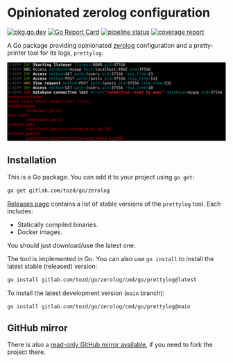 # Opinionated zerolog configuration

[![pkg.go.dev](https://pkg.go.dev/badge/gitlab.com/tozd/go/zerolog)](https://pkg.go.dev/gitlab.com/tozd/go/zerolog)
[![Go Report Card](https://goreportcard.com/badge/gitlab.com/tozd/go/zerolog)](https://goreportcard.com/report/gitlab.com/tozd/go/zerolog)
[![pipeline status](https://gitlab.com/tozd/go/zerolog/badges/main/pipeline.svg?ignore_skipped=true)](https://gitlab.com/tozd/go/zerolog/-/pipelines)
[![coverage report](https://gitlab.com/tozd/go/zerolog/badges/main/coverage.svg)](https://gitlab.com/tozd/go/zerolog/-/graphs/main/charts)

A Go package providing opinionated [zerolog](https://github.com/rs/zerolog) configuration
and a pretty-printer tool for its logs, `prettylog`.

![Pretty Logging Image](pretty.png)

## Installation

This is a Go package. You can add it to your project using `go get`:

```sh
go get gitlab.com/tozd/go/zerolog
```

[Releases page](https://gitlab.com/tozd/go/zerolog/-/releases)
contains a list of stable versions of the `prettylog` tool.
Each includes:

- Statically compiled binaries.
- Docker images.

You should just download/use the latest one.

The tool is implemented in Go. You can also use `go install` to install the latest stable (released) version:

```sh
go install gitlab.com/tozd/go/zerolog/cmd/go/prettylog@latest
```

To install the latest development version (`main` branch):

```sh
go install gitlab.com/tozd/go/zerolog/cmd/go/prettylog@main
```

## GitHub mirror

There is also a [read-only GitHub mirror available](https://github.com/tozd/go-zerolog),
if you need to fork the project there.
